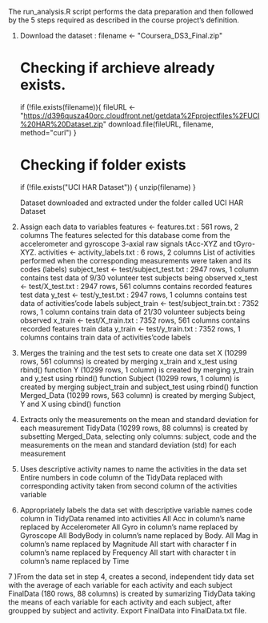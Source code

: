 The run_analysis.R script performs the data preparation and then followed by the 5 steps required as described in the course project’s definition.

 1) Download the dataset :
      filename <- "Coursera_DS3_Final.zip"

      # Checking if archieve already exists.
      if (!file.exists(filename)){
        fileURL <- "https://d396qusza40orc.cloudfront.net/getdata%2Fprojectfiles%2FUCI%20HAR%20Dataset.zip"
        download.file(fileURL, filename, method="curl")
      }  

      # Checking if folder exists
      if (!file.exists("UCI HAR Dataset")) { 
        unzip(filename) 
      }


      Dataset downloaded and extracted under the folder called UCI HAR Dataset

2) Assign each data to variables
        features <- features.txt : 561 rows, 2 columns
        The features selected for this database come from the accelerometer and gyroscope 3-axial raw signals tAcc-XYZ and tGyro-XYZ.
        activities <- activity_labels.txt : 6 rows, 2 columns
        List of activities performed when the corresponding measurements were taken and its codes (labels)
        subject_test <- test/subject_test.txt : 2947 rows, 1 column
        contains test data of 9/30 volunteer test subjects being observed
        x_test <- test/X_test.txt : 2947 rows, 561 columns
        contains recorded features test data
        y_test <- test/y_test.txt : 2947 rows, 1 columns
        contains test data of activities’code labels
        subject_train <- test/subject_train.txt : 7352 rows, 1 column
        contains train data of 21/30 volunteer subjects being observed
        x_train <- test/X_train.txt : 7352 rows, 561 columns
        contains recorded features train data
        y_train <- test/y_train.txt : 7352 rows, 1 columns
        contains train data of activities’code labels

3) Merges the training and the test sets to create one data set
          X (10299 rows, 561 columns) is created by merging x_train and x_test using rbind() function
          Y (10299 rows, 1 column) is created by merging y_train and y_test using rbind() function
          Subject (10299 rows, 1 column) is created by merging subject_train and subject_test using rbind() function
          Merged_Data (10299 rows, 563 column) is created by merging Subject, Y and X using cbind() function

4) Extracts only the measurements on the mean and standard deviation for each measurement
          TidyData (10299 rows, 88 columns) is created by subsetting Merged_Data, selecting only columns: subject, code and the measurements on the mean and standard deviation (std) for each measurement

5) Uses descriptive activity names to name the activities in the data set
            Entire numbers in code column of the TidyData replaced with corresponding activity taken from second column of the activities variable

6) Appropriately labels the data set with descriptive variable names
            code column in TidyData renamed into activities
            All Acc in column’s name replaced by Accelerometer
            All Gyro in column’s name replaced by Gyroscope
            All BodyBody in column’s name replaced by Body.
            All Mag in column’s name replaced by Magnitude
            All start with character f in column’s name replaced by Frequency
            All start with character t in column’s name replaced by Time

7 )From the data set in step 4, creates a second, independent tidy data set with the average of each variable for each activity and each subject
            FinalData (180 rows, 88 columns) is created by sumarizing TidyData taking the means of each variable for each activity and each subject, after groupped by subject and activity.
            Export FinalData into FinalData.txt file.
